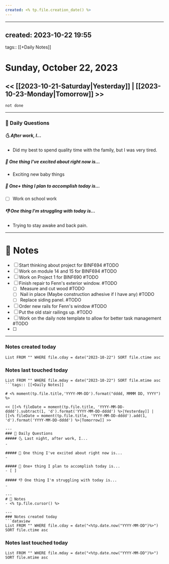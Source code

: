 ```yaml
---
created: <% tp.file.creation_date() %>
---
```

---
created: 2023-10-22 19:55
---
tags:: [[+Daily Notes]]

# Sunday, October 22, 2023

<< [[2023-10-21-Saturday|Yesterday]] | [[2023-10-23-Monday|Tomorrow]] >>
------------------------
```tasks
not done
```
---
### 📅 Daily Questions
##### 🌜 After work, I...
- Did my best to spend quality time with the family, but I was very tired.

##### 🙌 One thing I've excited about right now is...
- Exciting new baby things

##### 🚀 One+ thing I plan to accomplish today is...
- [ ] Work on school work

##### 👎 One thing I'm struggling with today is...
- Trying to stay awake and back pain.

---
# 📝 Notes
- [ ] Start thinking about project for BINF694 #TODO 
- [ ] Work on module 14 and 15 for BINF694 #TODO 
- [ ] Work on Project 1 for BINF690 #TODO 
- [ ] Finish repair to Fenn's exterior window. #TODO 
	- [ ] Measure and cut wood #TODO 
	- [ ] Nail in place (Maybe construction adhesive if I have any) #TODO 
	- [ ] Replace siding panel. #TODO 
- [ ] Order new rails for Fenn's window #TODO 
- [ ] Put the old stair railings up. #TODO 
- [ ] Work on the daily note template to allow for better task management #TODO 
- [ ] 

---
### Notes created today
```dataview
List FROM "" WHERE file.cday = date("2023-10-22") SORT file.ctime asc
```

### Notes last touched today
```dataview
List FROM "" WHERE file.mday = date("2023-10-22") SORT file.mtime asc
```tags:: [[+Daily Notes]]

# <% moment(tp.file.title,'YYYY-MM-DD').format("dddd, MMMM DD, YYYY") %>

<< [[<% fileDate = moment(tp.file.title, 'YYYY-MM-DD-dddd').subtract(1, 'd').format('YYYY-MM-DD-dddd') %>|Yesterday]] | [[<% fileDate = moment(tp.file.title, 'YYYY-MM-DD-dddd').add(1, 'd').format('YYYY-MM-DD-dddd') %>|Tomorrow]] >>

---
### 📅 Daily Questions
##### 🌜 Last night, after work, I...
- 

##### 🙌 One thing I've excited about right now is...
- 

##### 🚀 One+ thing I plan to accomplish today is...
- [ ] 

##### 👎 One thing I'm struggling with today is...
- 

---
# 📝 Notes
- <% tp.file.cursor() %>

---
### Notes created today
```dataview
List FROM "" WHERE file.cday = date("<%tp.date.now("YYYY-MM-DD")%>") SORT file.ctime asc
```

### Notes last touched today
```dataview
List FROM "" WHERE file.mday = date("<%tp.date.now("YYYY-MM-DD")%>") SORT file.mtime asc
```